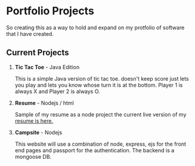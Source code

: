 # Portfolio Projects

So creating this as a way to hold and expand on my protfolio of software that I have created.


## Current Projects
1. **Tic Tac Toe** - Java Edition 
   
   This is a simple Java version of tic tac toe. doesn't keep score just lets you play and lets you know whose turn it is at the bottom.
   Player 1 is always X and Player 2 is always O.

2. **Resume** - Nodejs / html

    Sample of my resume as a node project the current live version of my [resume is here.](http://jaredthomasgood.azurewebsites.net/resume.html)

3. **Campsite** - Nodejs

    This website will use a combination of node, express, ejs for the front end pages and passport for the authentication. The backend is a mongoose DB.

